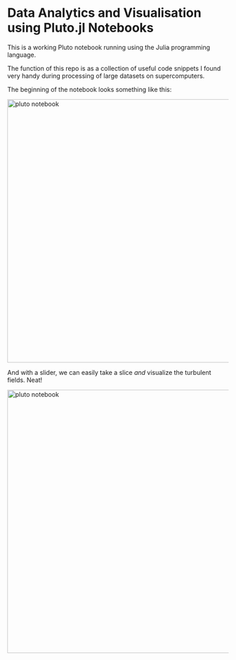 # Data Analytics and Visualisation using Pluto.jl Notebooks

This is a working Pluto notebook running using the Julia programming language.

The function of this repo is as a collection of useful code snippets I found very handy during processing of large datasets on supercomputers.

The beginning of the notebook looks something like this:

<img src="https://github.com/chongshenng/dataviz-julia-and-pluto/blob/main/datavis-pluto-julia.png" alt="pluto notebook" title="pluto notebook" width="600"/>

And with a slider, we can easily take a slice _and_ visualize the turbulent fields. Neat!

<img src="https://github.com/chongshenng/dataviz-julia-and-pluto/blob/main/datavis-pluto-julia.gif" alt="pluto notebook" title="pluto notebook" width="600"/>
